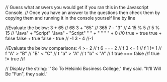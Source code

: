 // Guess what answers you would get if you ran this in the Javascript Console.
// Once you have an answer to the questions then check them by copying them and running it in the console yourself line by line

//Evaluate the below:
3 + 65 // 68
3 + "65" // 365
7 - "3" // 4
15 % 5 //
5 % 15 //
"Java" + "Script"
"Java" - "Script"
" " + " "
" " + 0 //0
true + true
true + false
false + true
false - true // -1
3 - 4 //-1

//Evaluate the below comparisons:
4 >= 2 // t
6 === 2 // f
3 <= 1 // f
1 != 1 // f
"A" > "B" //
"B" < "C" // t
"a" > "A" // t
"b" < "A" // f
true === false //f
true != true //f

// Display the string:
'"Go To Helsinki Business College," they said. "It\'ll Will Be "Fun", they said.'
